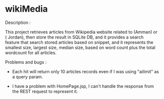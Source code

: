 # wikiMedia

Description : 

This project retrieves articles from Wikipedia website related to (Amman) or ( Jordan), then store the result in SQLite DB, and it provides a search feature that search stored articles based on snippet, and it represents the smallest size, largest size, median size, based on word count plus the total wordcount for all articles.



Problems and bugs :

- Each hit will return only 10 articles records even if I was using "ailimit" as a query param.

- I have a problem with HomePage.jsp, I can't handle the response from the REST request to represent it.
